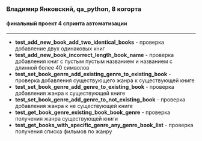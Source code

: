 ### Владимир Янковский, qa_python, 8 когорта
#### финальный проект 4 спринта автоматизации
---
- **test_add_new_book_add_two_identical_books** - проверка добавление двух одинаковых книг
- **test_add_new_book_incorrect_length_book_name** - проверка добавления книг с пустым пустым названием и названием с длинной более 40 символов
- **test_set_book_genre_add_existing_genre_to_existing_book** - проверка добавления существующего жанра к существующей книге
- **test_set_book_genre_add_genre_to_existing_book** - проверка добавления жанра к существующей книге
- **test_set_book_genre_add_genre_to_not_existing_book** - проверка добавления жанра к не существующей книге
- **test_get_book_genre_existing_book_book_genre** - проверка получения жанра существующей книги
- **test_get_books_with_specific_genre_any_genre_book_list** - проверка получения списка фильмов по жанру